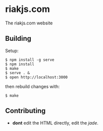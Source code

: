 
# riakjs.com

  The riakjs.com website

## Building

Setup:

```
$ npm install -g serve
$ npm install
$ make
$ serve . &
$ open http://localhost:3000
```

then rebuild changes with:

```
$ make
```

## Contributing

  - __dont__ edit the HTML directly, edit the _jade_.
